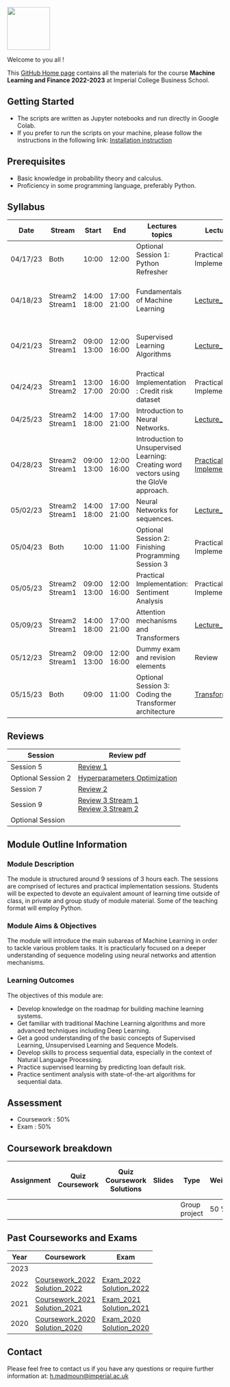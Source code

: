 <img src="https://drive.google.com/uc?export=view&id=1gmxxmwCR1WXK0IYtNqvE4QXFleznWqQO" height="100"/>

Welcome to you all !

This [GitHub Home page](https://hm-ai.github.io/MLF/) contains all the materials for the course **Machine Learning and Finance 2022-2023** at Imperial College Business School.


## Getting Started
* The scripts are written as Jupyter notebooks and run directly in Google Colab.
* If you prefer to run the scripts on your machine, please follow the instructions in the following link: [Installation instruction](https://colab.research.google.com/drive/1pRlyGPBJhizXXcSRxITIgCI8MQxS34Vp?usp=sharing)


## Prerequisites
* Basic knowledge in probability theory and calculus.
* Proficiency in some programming language, preferably Python. 


## Syllabus 

| Date     | Stream             | Start          | End            | Lectures topics                                                                        | Lectures                                                                                                     | Quiz                                                                                                                                                                                                                                                                                                                                                                                             | Quiz Solution                                                                                                                                                                                                                                                                                                                                                                                                | Programming Session                                                                                                                                                                                                                           | Optional Reading                                                                                          |
|----------|--------------------|----------------|----------------|----------------------------------------------------------------------------------------|--------------------------------------------------------------------------------------------------------------|--------------------------------------------------------------------------------------------------------------------------------------------------------------------------------------------------------------------------------------------------------------------------------------------------------------------------------------------------------------------------------------------------|--------------------------------------------------------------------------------------------------------------------------------------------------------------------------------------------------------------------------------------------------------------------------------------------------------------------------------------------------------------------------------------------------------------|-----------------------------------------------------------------------------------------------------------------------------------------------------------------------------------------------------------------------------------------------|-----------------------------------------------------------------------------------------------------------|
| 04/17/23 | Both               | 10:00          | 12:00          | Optional Session 1: Python Refresher                                                   | Practical Implementation                                                                                     | No quiz                                                                                                                                                                                                                                                                                                                                                                                          | No quiz                                                                                                                                                                                                                                                                                                                                                                                                      | [Code_Python](https://colab.research.google.com/drive/1Yf4tDdt5LnaZD153QPS5gs4Q0ypyO_ha?usp=sharing)  <br/> [Solution_Python](https://colab.research.google.com/drive/1xE2z5OAUgbkNcplIaAq4O5m0vbM6vJpv?usp=sharing)                          |                                                                                                           |
| 04/18/23 | Stream2<br>Stream1 | 14:00<br>18:00 | 17:00<br>21:00 | Fundamentals of Machine Learning                                                       | [Lecture_1](Lectures/Lecture_1.pdf "Lecture1 PDF")                                                           | [Background](https://forms.gle/2wwJ5n5QKjBa98zk8) <br/> [Slide8](https://forms.gle/tKwki7u2reQKDWAY8) <br/> [Slide23](https://forms.gle/g7KNsfnB8PMaxGtC7)  <br/>    [Quiz1 link](https://forms.gle/pJbzkC8J87QBLJFHA) <br/>   [Quiz1 pdf](Quiz/Quiz1.pdf "Quiz1 PDF")                                                                                                                           | [Quiz1_Solution](Quiz_Solution/Quiz1_Solution.pdf)                                                                                                                                                                                                                                                                                                                                                           | [Programming_Session_1](https://colab.research.google.com/drive/1PDk72xnA9aXKJc1QB80iK7KkrPIl1jzh?usp=sharing)<br/> [Solution_Programming_Session_1](https://colab.research.google.com/drive/13gJd7uJeJgFDoF-pKRLWzo8A-9XsIRrO?usp=sharing)   | [Optional_reading](https://colab.research.google.com/drive/1EdiRTLSEjJrZY4xUAklD5UYXncXddte_?usp=sharing) |
| 04/21/23 | Stream2<br>Stream1 | 09:00<br>13:00 | 12:00<br>16:00 | Supervised Learning Algorithms                                                         | [Lecture_2](Lectures/Lecture_2.pdf "Lecture2 PDF")                                                           | [Slide30](https://forms.gle/XJBMjz4cd9jM5zGn7) <br/> [Slide41](https://forms.gle/F6Hb9J7ip1LDbmHC6) <br/> [Slide47](https://forms.gle/3JX1A2VKEMLkq5778)  <br/>    [Quiz2 link](https://forms.gle/9ReitXQfLrgWpMcW8)  <br/>   [Quiz2 pdf](Quiz/Quiz2.pdf "Quiz2 PDF")                                                                                                                            | [Quiz2_Solution](Quiz_Solution/Quiz2_Solution.pdf)                                                                                                                                                                                                                                                                                                                                                           | [Programming_Session_2](https://colab.research.google.com/drive/1kutJ21bQ5N-vkiCnaqVSPgFIrVxuakoy?usp=sharing) <br/> [Solution_Programming_Session_2](https://colab.research.google.com/drive/1RDgz0UEYcn1Z_oHv1_uTmMSii9yGo8hr?usp=sharing)  |                                                                                                           |
| 04/24/23 | Stream1<br>Stream2 | 13:00<br>17:00 | 16:00<br>20:00 | Practical Implementation : Credit risk dataset                                         | Practical Implementation                                                                                     | [Correct_Section](https://forms.gle/oLMnHpT55A5Abqng7) <br/> [Poll](https://forms.gle/BydDsBmkwGhvj9Ho7)                                                                                                                                                                                                                                                                                         | No quiz                                                                                                                                                                                                                                                                                                                                                                                                      | [Programming_Session_3](https://colab.research.google.com/drive/15YExFNEfuDHNko09eEeVruE9el_Tnj2_?usp=sharing) <br/> [Solution_Programming_Session_3](https://colab.research.google.com/drive/1UZDULRgUxqbkjSo-ZGJn15_URwRQDKVX?usp=sharing)  |                                                                                                           |
| 04/25/23 | Stream2<br>Stream1 | 14:00<br>18:00 | 17:00<br>21:00 | Introduction to Neural Networks.                                                       | [Lecture_4](Lectures/Lecture_4.pdf "Lecture4 PDF")                                                           | [Quiz4 link](https://forms.gle/5rxPA9sA6VqfbPaN7)  <br/>   [Quiz4 pdf](Quiz/Quiz4.pdf "Quiz4 PDF")                                                                                                                                                                                                                                                                                               | [Quiz4_Solution](Quiz_Solution/Quiz4_Solution.pdf)                                                                                                                                                                                                                                                                                                                                                           | [Programming_Session_4](https://colab.research.google.com/drive/1eSdLXq0NoOEOFjyevxqW9veDmMc8wtDV?usp=sharing)  <br/> [Solution_Programming_Session_4](https://colab.research.google.com/drive/1sT1P31eNpDbZ52hKgCQk2Xt8yOr322ky?usp=sharing) | [Optional_reading](https://colab.research.google.com/drive/1yjD2Ju2Lj3T9NrOLbNYXL983j4tK34jG?usp=sharing) |
| 04/28/23 | Stream2<br>Stream1 | 09:00<br>13:00 | 12:00<br>16:00 | Introduction to Unsupervised Learning: Creating word vectors using the GloVe approach. | [Practical Implementation](Lectures/Lecture_5.pdf "Lecture5 PDF")                                            | [Introduction](https://jamboard.google.com/d/1oDEg_iTMn5aGs-QqScNArBYm-HVFY-QHbK5FPo_TRpI/edit?usp=sharing) <br/>  [GloVe_Quiz](https://forms.gle/WECyPUZMGaJ3FW2v5)   <br/> [Word2vec_Preprocessing](https://forms.gle/1LQNcBryHh3jTdmG7)   <br/> [Word2vec_Creating_Training_Data](https://forms.gle/3CMuRzNpyfk11Jwb6) <br/> [Word2vec_Training_process](https://forms.gle/JtwdZyrBCf7ZEL7u8) | [GloVe_Quiz_Solution](Quiz_Solution/Quiz5_0_GloVe_Solution.pdf) <br/> [Word2vec_Preprocessing_Solution](Quiz_Solution/Quiz5_1_Word2vec_Preprocessing_Solution.pdf) <br/> [Word2vec_Creating_Training_Data_Solution](Quiz_Solution/Quiz5_2_Word2vec_Creating_Training_Data_Solution.pdf)    <br/> [Word2vec_Training_process_Solution](Quiz_Solution/Quiz5_3_Word2vec_Training_process_Solution_Solution.pdf) | [Programming_Session_5](https://colab.research.google.com/drive/1bL88MSsdLEdq-Qon72jkwwdvH-lXr8kJ?usp=sharing) <br/>  [Solution_Programming_Session_5](https://colab.research.google.com/drive/1pKn7vDbLClGk9MSNWd8bh72S9piDIJiL?usp=sharing) | [Optional_reading](https://colab.research.google.com/drive/1ZGp7L6UyNPFXhcmXNtkDWgyAtjpJKXrC?usp=sharing) |
| 05/02/23 | Stream2<br>Stream1 | 14:00<br>18:00 | 17:00<br>21:00 | Neural Networks for sequences.                                                         | [Lecture_6](Lectures/Lecture_6.pdf "Lecture6 PDF")                                                           | [Quiz6_link](https://forms.gle/srhoW3gRP1Me3ZxGA)   <br/>   [Quiz6 pdf](Quiz/Quiz6.pdf "Quiz6 PDF")                                                                                                                                                                                                                                                                                              | [Quiz6_Solution](Quiz_Solution/Quiz6_Solution.pdf)                                                                                                                                                                                                                                                                                                                                                           | [Programming_Session_6](https://colab.research.google.com/drive/1haHrgxfgY78EzGAjWkOejO12z_9wppfV?usp=sharing) <br/>  [Solution_Programming_Session_6](https://colab.research.google.com/drive/1cApp099jwsJQudTjqGlUHapynRPbSoXJ?usp=sharing) |                                                                                                           |
| 05/04/23 | Both               | 10:00          | 11:00          | Optional Session 2: Finishing Programming Session 3                                    | Practical Implementation                                                                                     |                                                                                                                                                                                                                                                                                                                                                                                                  |                                                                                                                                                                                                                                                                                                                                                                                                              |                                                                                                                                                                                                                                               |                                                                                                           | 
| 05/05/23 | Stream2<br>Stream1 | 09:00<br>13:00 | 12:00<br>16:00 | Practical Implementation: Sentiment Analysis                                           | Practical Implementation                                                                                     | [Correct_Section](https://forms.gle/oLMnHpT55A5Abqng7) <br/> [Poll](https://forms.gle/BydDsBmkwGhvj9Ho7)                                                                                                                                                                                                                                                                                         |                                                                                                                                                                                                                                                                                                                                                                                                              | [Programming_Session_7](https://colab.research.google.com/drive/1r7vI04lm66hFiSwGW-y_zPHLBTgJhUwP?usp=sharing) <br/>  [Solution_Programming_Session_7](https://colab.research.google.com/drive/1nHOiJCvOWv9XSR5QDgJTXYLKkJYAFt50?usp=sharing) |                                                                                                           |
| 05/09/23 | Stream2<br>Stream1 | 14:00<br>18:00 | 17:00<br>21:00 | Attention mechanisms and Transformers                                                  | [Lecture_8](Lectures/Lecture_8.pdf "Lecture6 PDF")                                                           | [RNN_Applications](https://forms.gle/szxgDdKENzwPxkGCA)  <br/> [Alignment](https://forms.gle/uprNS72XW8CsGc5HA) <br/> [Attention_Weights](https://forms.gle/3GXiY2xNbTN4Mh2GA)   <br/> [Self_Attention](https://forms.gle/K9MDTiYnhzuMSkkC9)                                                                                                                                                     | [Quiz8_RNN_Applications_Solution](Quiz_Solution/Quiz8_RNN_Applications_Solution.pdf) <br/> [Quiz8_Alignment_Solution](Quiz_Solution/Quiz8_Alignment_Solution.pdf) <br/>  [Quiz8_Attention_Weights_Solution](Quiz_Solution/Quiz8_Attention_Weights_Solution.pdf)  <br/>  [Quiz8_Self_Attention_Solution](Quiz_Solution/Quiz8_Self_Attention_Solution.pdf)                                                     | <br/>                                                                                                                                                                                                                                         | [Optional_reading](Lectures/Lecture_8_Optional_Reading.pdf)                                               |
| 05/12/23 | Stream2<br>Stream1 | 09:00<br>13:00 | 12:00<br>16:00 | Dummy exam and revision elements                                                       | Review                                                                                                       | [Review](https://forms.gle/kpJStzP22WhD4Bo97)   <br/> [Stream 1](https://jamboard.google.com/d/1RXzJeGupUsSs26ev1aHOvH-yzLAw9NKWPd5GtrwPmWA/edit?usp=sharing) <br/> [Stream 2](https://jamboard.google.com/d/1POZziLI86uQb7lIjTElOOP0UCqg012iqExwNvlXBR2k/edit?usp=sharing)                                                                                                                      |                                                                                                                                                                                                                                                                                                                                                                                                              | <br/>                                                                                                                                                                                                                                         |                                                                                                           |
| 05/15/23 | Both               | 09:00          | 11:00          | Optional Session 3: Coding the Transformer architecture                                | [Transformer](https://jamboard.google.com/d/14L_iVAApqusicX6SCMrUodChS3KZT3dQQD_qckvFyKo/edit?usp=sharing)   | [Mock Exam](https://forms.gle/Le2yBqVe5G4t6ZN57)                                                                                                                                                                                                                                                                                                                                                 | [Solution_2022](Past_Exams_Courseworks/Exams/2022/Solution_2022.pdf "Exam PDF")                                                                                                                                                                                                                                                                                                                              | [Optional Session](https://colab.research.google.com/drive/1q146rxebArsouBBxwNJxCR60qa5zXI1R?usp=sharing)                                                                                                                                     |                                                                                                           |

## Reviews

| Session            | Review pdf                                                                                        | 
|--------------------|---------------------------------------------------------------------------------------------------|
| Session 5          | [Review 1](Reviews/Review_1.pdf)                                                                  |
| Optional Session 2 | [Hyperparameters Optimization](Reviews/HP_Optimization.pdf)                                       |
| Session 7          | [Review 2](Reviews/Review_2.pdf)                                                                  |
| Session 9          | [Review 3 Stream 1](Reviews/Review_3_S1.pdf)   <br/> [Review 3 Stream 2](Reviews/Review_3_S2.pdf) |
| Optional Session   |                                                                                                   | 





## Module Outline Information

### Module Description
The module is structured around 9 sessions of 3 hours each. The sessions are comprised of lectures and practical implementation sessions. Students will be expected to devote an equivalent amount of learning time outside of class, in private and group study of module material. Some of the teaching format will employ Python.

### Module Aims & Objectives
The module will introduce the main subareas of Machine Learning in order to tackle various problem tasks. It is practicularly focused on a deeper understanding of sequence modeling using neural networks and attention mechanisms.  

### Learning Outcomes 

The objectives of this module are:
* Develop knowledge on the roadmap for building machine learning systems.
* Get familiar with traditional Machine Learning algorithms and more advanced techniques including Deep Learning. 
* Get a good understanding of the basic concepts of Supervised Learning, Unsupervised Learning and Sequence Models.
* Develop skills to process sequential data, especially in the context of Natural Language Processing. 
* Practice supervised learning by predicting loan default risk.
* Practice sentiment analysis with state-of-the-art algorithms for sequential data.



## Assessment 

* Coursework : 50%
* Exam : 50% 


## Coursework breakdown

| Assignment | Quiz Coursework | Quiz Coursework Solutions | Slides | Type           | Weighting | Date Released to students | Date Due | 
|------------|-----------------|---------------------------|--------|----------------|-----------|---------------------------|----------|
|            |                 |                           |        | Group project  | 50 %      | 05/15/23                  |          |




## Past Courseworks and Exams

| Year | Coursework                                                                                                                                                                                              | Exam                                                                                                                                                          |
|------|---------------------------------------------------------------------------------------------------------------------------------------------------------------------------------------------------------|---------------------------------------------------------------------------------------------------------------------------------------------------------------|
| 2023 |                                                                                                                                                                                                         |                                                                                                                                                               |
| 2022 | [Coursework_2022](Past_Exams_Courseworks/Courseworks/2022/Coursework.pdf "Coursework PDF") <br/> [Solution_2022](https://colab.research.google.com/drive/1fNdinj_lNt4zV2-GsH4Lt9PVtKg-bHcV?usp=sharing) | [Exam_2022](Past_Exams_Courseworks/Exams/2022/Exam_2022.pdf "Exam PDF") <br/> [Solution_2022](Past_Exams_Courseworks/Exams/2022/Solution_2022.pdf "Exam PDF") |
| 2021 | [Coursework_2021](Past_Exams_Courseworks/Courseworks/2021/Coursework.pdf "Coursework PDF") <br/> [Solution_2021](https://colab.research.google.com/drive/1GyiYC-zRAYlec-hcUq3HQki3NmDc5ntH?usp=sharing) | [Exam_2021](Past_Exams_Courseworks/Exams/2021/Exam_2021.pdf "Exam PDF") <br/> [Solution_2021](Past_Exams_Courseworks/Exams/2021/Solution_2021.pdf "Exam PDF") |
| 2020 | [Coursework_2020](Past_Exams_Courseworks/Courseworks/2020/Coursework.pdf "Coursework PDF") <br/> [Solution_2020](https://colab.research.google.com/drive/1MGNTluiCN0xy5MWGhW6uxl3KsY5jRSbV?usp=sharing) | [Exam_2020](Past_Exams_Courseworks/Exams/2020/Exam_2020.pdf "Exam PDF") <br/> [Solution_2020](Past_Exams_Courseworks/Exams/2020/Solution_2020.pdf "Exam PDF") |




## Contact

Please feel free to contact us if you have any questions or require further information at: h.madmoun@imperial.ac.uk



